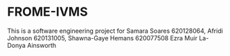 # FROME-IVMS
This is a software engineering project for Samara Soares 620128064, Afridi Johnson 620131005, Shawna-Gaye Hemans 620077508 Ezra Muir La-Donya Ainsworth
